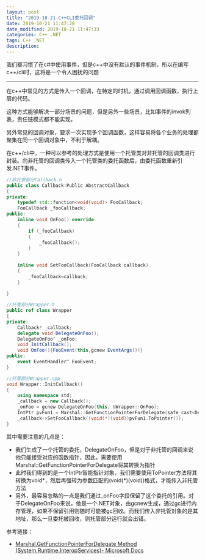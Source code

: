 ```yaml
---
layout: post
title: "2019-10-21-C++CLI委托回调"
date: 2019-10-21 11:47:28
date_modified: 2019-10-21 11:47:33
categories: C++ .NET
tags: C++ .NET
description:
---
```


我们都习惯了在c#中使用事件，但是c++中没有默认的事件机制，所以在编写c++/cli时，这将是一个令人困扰的问题

-----

在c++中常见的方式是传入一个回调，在特定的时机，通过调用回调函数，执行上层的代码。

这种方式能够解决一部分场景的问题，但是另外一些场景，比如事件的invok列表，责任链模式都不能实现。

另外常见的回调对象，要求一次实现多个回调函数，这样容易将各个业务的处理都聚集在同一个回调对象中，不利于解耦。



在c++/cli中，一种可以参考的处理方式是使用一个托管类对非托管的回调类进行封装。向非托管的回调类传入一个托管类的委托函数后，由委托函数重新引发.NET事件。

```c++
//非托管部分Callback.h
public class Callback:Public AbstractCallback
{
private:
    typedef std::function<void(void)> FooCallback;
	FooCallback _fooCallback;
public:
    inline void OnFoo() override
    {
        if (_fooCallback)
		{
			_fooCallback();
		}
    }
    
    inline void SetFooCallback(FooCallback callback)
    {
        _fooCallback=callback;
    }
    
}
```

```c#
//托管部分Wrapper.h
public ref class Wrapper
{
private:
    Callback* _callback;
	delegate void DelegateOnFoo();
	DelegateOnFoo^ _onFoo;
    void InitCallback();
    void OnFoo(){FooEvent(this,gcnew EventArgs())}
public:
    event EventHandler^ FooEvent;
}
```

```C++
//托管部分Wrapper.cpp
void Wrapper::InitCallback()
{
	using namespace std;
	_callback = new Callback();
	_onFoo = gcnew DelegateOnFoo(this, &Wrapper::OnFoo);
	IntPtr pvFun1 = Marshal::GetFunctionPointerForDelegate(safe_cast<Delegate^>(_onFoo));
	_callback->SetFooCallback((void(*)(void))pvFun1.ToPointer());
}
```

其中需要注意的几点是：

- 我们生成了一个托管的委托，DelegateOnFoo，但是对于非托管的回调来说他只能接受对应的函数指针，因此，需要使用Marshal::GetFunctionPointerForDelegate将其转换为指针
- 此时我们得到的是一个IntPtr智能指针对象，我们需要使用ToPointer方法将其转换为void\*，然后再强转为参数匹配的(void(*)(void))格式，才能传入非托管方法
- 另外，最容易忽略的一点是我们通过_onFoo字段保留了这个委托的引用。对于DelegateOnFoo来说，他是一个.NET对象，由gcnew生成，通过gc进行内存管理，如果不保留引用则随时可能被gc回收。而我们传入非托管对象的是其地址，那么一旦委托被回收，则托管部分运行就会出错。

参考链接：

- [Marshal.GetFunctionPointerForDelegate Method (System.Runtime.InteropServices)- Microsoft Docs](https://docs.microsoft.com/en-us/dotnet/api/system.runtime.interopservices.marshal.getfunctionpointerfordelegate?view=netframework-4.8)




